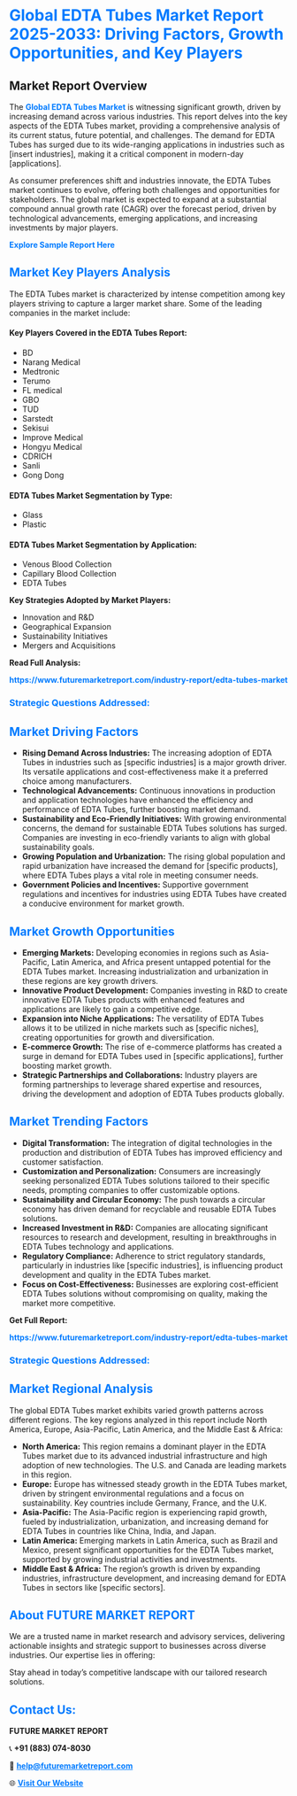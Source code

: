 <h1 style="color: #007BFF;">Global EDTA Tubes Market Report 2025-2033: Driving Factors, Growth Opportunities, and Key Players</h1>

<section id="overview">
<h2>Market Report Overview</h2>
<p>The <a href="https://www.futuremarketreport.com/industry-report/edta-tubes-market" style="color: #007BFF; text-decoration: none;"><strong>Global EDTA Tubes Market</strong></a> is witnessing significant growth, driven by increasing demand across various industries. This report delves into the key aspects of the EDTA Tubes market, providing a comprehensive analysis of its current status, future potential, and challenges. The demand for EDTA Tubes has surged due to its wide-ranging applications in industries such as [insert industries], making it a critical component in modern-day [applications].</p>
<p>As consumer preferences shift and industries innovate, the EDTA Tubes market continues to evolve, offering both challenges and opportunities for stakeholders. The global market is expected to expand at a substantial compound annual growth rate (CAGR) over the forecast period, driven by technological advancements, emerging applications, and increasing investments by major players.</p>
</section>

<section id="overview">
<p><a href="https://www.futuremarketreport.com/request-sample/reportId=122585" style="color: #007BFF; text-decoration: none;"><strong>Explore Sample Report Here</strong></a></p>
</section>

<section id="key-players">
<h2 style="color: #007BFF;">Market Key Players Analysis</h2>
<p>The EDTA Tubes market is characterized by intense competition among key players striving to capture a larger market share. Some of the leading companies in the market include:</p>
<h4>Key Players Covered in the EDTA Tubes Report:</h4>
<ul><li>BD</li><li>Narang Medical</li><li>Medtronic</li><li>Terumo</li><li>FL medical</li><li>GBO</li><li>TUD</li><li>Sarstedt</li><li>Sekisui</li><li>Improve Medical</li><li>Hongyu Medical</li><li>CDRICH</li><li>Sanli</li><li>Gong Dong</li></ul>
<h4>EDTA Tubes Market Segmentation by Type:</h4>
<ul><li>Glass</li><li>Plastic</li></ul>

<h4>EDTA Tubes Market Segmentation by Application:</h4>
<ul><li>Venous Blood Collection</li><li>Capillary Blood Collection</li><li>EDTA Tubes</li></ul>
<p><strong>Key Strategies Adopted by Market Players:</strong></p>
<ul>
<li>Innovation and R&D</li>
<li>Geographical Expansion</li>
<li>Sustainability Initiatives</li>
<li>Mergers and Acquisitions</li>
</ul>
</section>

<section>
<p><strong>Read Full Analysis: </strong></p><a href="https://www.futuremarketreport.com/industry-report/edta-tubes-market" style="color: #007BFF; text-decoration: none;"><strong>https://www.futuremarketreport.com/industry-report/edta-tubes-market</strong></a>
<h3 style="color: #007BFF;">Strategic Questions Addressed:</h3>
</section>

<section id="driving-factors">
<h2 style="color: #007BFF;">Market Driving Factors</h2>
<ul>
<li><strong>Rising Demand Across Industries:</strong> The increasing adoption of EDTA Tubes in industries such as [specific industries] is a major growth driver. Its versatile applications and cost-effectiveness make it a preferred choice among manufacturers.</li>
<li><strong>Technological Advancements:</strong> Continuous innovations in production and application technologies have enhanced the efficiency and performance of EDTA Tubes, further boosting market demand.</li>
<li><strong>Sustainability and Eco-Friendly Initiatives:</strong> With growing environmental concerns, the demand for sustainable EDTA Tubes solutions has surged. Companies are investing in eco-friendly variants to align with global sustainability goals.</li>
<li><strong>Growing Population and Urbanization:</strong> The rising global population and rapid urbanization have increased the demand for [specific products], where EDTA Tubes plays a vital role in meeting consumer needs.</li>
<li><strong>Government Policies and Incentives:</strong> Supportive government regulations and incentives for industries using EDTA Tubes have created a conducive environment for market growth.</li>
</ul>
</section>

<section id="growth-opportunities">
<h2 style="color: #007BFF;">Market Growth Opportunities</h2>
<ul>
<li><strong>Emerging Markets:</strong> Developing economies in regions such as Asia-Pacific, Latin America, and Africa present untapped potential for the EDTA Tubes market. Increasing industrialization and urbanization in these regions are key growth drivers.</li>
<li><strong>Innovative Product Development:</strong> Companies investing in R&D to create innovative EDTA Tubes products with enhanced features and applications are likely to gain a competitive edge.</li>
<li><strong>Expansion into Niche Applications:</strong> The versatility of EDTA Tubes allows it to be utilized in niche markets such as [specific niches], creating opportunities for growth and diversification.</li>
<li><strong>E-commerce Growth:</strong> The rise of e-commerce platforms has created a surge in demand for EDTA Tubes used in [specific applications], further boosting market growth.</li>
<li><strong>Strategic Partnerships and Collaborations:</strong> Industry players are forming partnerships to leverage shared expertise and resources, driving the development and adoption of EDTA Tubes products globally.</li>
</ul>
</section>

<section id="trending-factors">
<h2 style="color: #007BFF;">Market Trending Factors</h2>
<ul>
<li><strong>Digital Transformation:</strong> The integration of digital technologies in the production and distribution of EDTA Tubes has improved efficiency and customer satisfaction.</li>
<li><strong>Customization and Personalization:</strong> Consumers are increasingly seeking personalized EDTA Tubes solutions tailored to their specific needs, prompting companies to offer customizable options.</li>
<li><strong>Sustainability and Circular Economy:</strong> The push towards a circular economy has driven demand for recyclable and reusable EDTA Tubes solutions.</li>
<li><strong>Increased Investment in R&D:</strong> Companies are allocating significant resources to research and development, resulting in breakthroughs in EDTA Tubes technology and applications.</li>
<li><strong>Regulatory Compliance:</strong> Adherence to strict regulatory standards, particularly in industries like [specific industries], is influencing product development and quality in the EDTA Tubes market.</li>
<li><strong>Focus on Cost-Effectiveness:</strong> Businesses are exploring cost-efficient EDTA Tubes solutions without compromising on quality, making the market more competitive.</li>
</ul>
</section>

<section>
<p><strong>Get Full Report: </strong></p><a href="https://www.futuremarketreport.com/industry-report/edta-tubes-market" style="color: #007BFF; text-decoration: none;"><strong>https://www.futuremarketreport.com/industry-report/edta-tubes-market</strong></a>
<h3 style="color: #007BFF;">Strategic Questions Addressed:</h3>
</section>


<section id="regional-analysis">
<h2 style="color: #007BFF;">Market Regional Analysis</h2>
<p>The global EDTA Tubes market exhibits varied growth patterns across different regions. The key regions analyzed in this report include North America, Europe, Asia-Pacific, Latin America, and the Middle East & Africa:</p>
<ul>
<li><strong>North America:</strong> This region remains a dominant player in the EDTA Tubes market due to its advanced industrial infrastructure and high adoption of new technologies. The U.S. and Canada are leading markets in this region.</li>
<li><strong>Europe:</strong> Europe has witnessed steady growth in the EDTA Tubes market, driven by stringent environmental regulations and a focus on sustainability. Key countries include Germany, France, and the U.K.</li>
<li><strong>Asia-Pacific:</strong> The Asia-Pacific region is experiencing rapid growth, fueled by industrialization, urbanization, and increasing demand for EDTA Tubes in countries like China, India, and Japan.</li>
<li><strong>Latin America:</strong> Emerging markets in Latin America, such as Brazil and Mexico, present significant opportunities for the EDTA Tubes market, supported by growing industrial activities and investments.</li>
<li><strong>Middle East & Africa:</strong> The region’s growth is driven by expanding industries, infrastructure development, and increasing demand for EDTA Tubes in sectors like [specific sectors].</li>
</ul>
</section>

<footer>
<h2 style="color: #007BFF;">About FUTURE MARKET REPORT</h2>
<p>We are a trusted name in market research and advisory services, delivering actionable insights and strategic support to businesses across diverse industries. Our expertise lies in offering:</p>

<p>Stay ahead in today’s competitive landscape with our tailored research solutions.</p>

<h2 style="color: #007BFF;">Contact Us:</h2>
<p><strong>FUTURE MARKET REPORT</strong></p>
<p>📞 <strong>+91 (883) 074-8030</strong></p>
<p>📧 <strong><a href="mailto:help@futuremarketreport.com" style="color: #007BFF;">help@futuremarketreport.com</a></strong></p>
<p>🌐 <strong><a href="https://www.futuremarketreport.com/" style="color: #007BFF;">Visit Our Website</a></strong></p>
</footer>